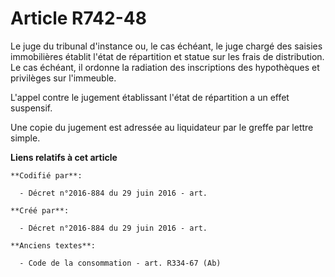 # Article R742-48

Le juge du tribunal d'instance ou, le cas échéant, le juge chargé des saisies immobilières établit l'état de répartition et
statue sur les frais de distribution. Le cas échéant, il ordonne la radiation des inscriptions des hypothèques et privilèges
sur l'immeuble.

L'appel contre le jugement établissant l'état de répartition a un effet suspensif.

Une copie du jugement est adressée au liquidateur par le greffe par lettre simple.

**Liens relatifs à cet article**

	**Codifié par**:

	  - Décret n°2016-884 du 29 juin 2016 - art.

	**Créé par**:

	  - Décret n°2016-884 du 29 juin 2016 - art.

	**Anciens textes**:

	  - Code de la consommation - art. R334-67 (Ab)
